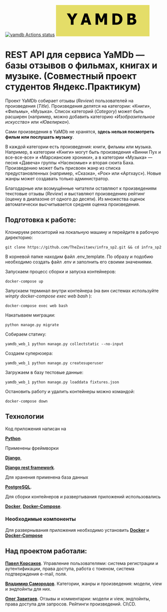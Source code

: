 [![yamdb Actions status](https://github.com/TheZavitaev/yamdb_final/workflows/yamdb/badge.svg)](https://github.com/TheZavitaev/yamdb_final/actions)
![YAMDB banner](/static/banner.jpg)

# REST API для сервиса YaMDb — базы отзывов о фильмах, книгах и музыке. (Совместный проект студентов Яндекс.Практикум)

Проект YaMDb собирает отзывы (*Review*) пользователей на произведения (*Title*). Произведения делятся на категории: «Книги», «Фильмы», «Музыка». Список категорий (*Category*) может быть расширен (например, можно добавить категорию *«Изобразительное искусство»* или *«Ювелирка»*).

Сами произведения в YaMDb не хранятся, **здесь нельзя посмотреть фильм или послушать музыку**.

В каждой категории есть произведения: книги, фильмы или музыка. Например, в категории «Книги» могут быть произведения «Винни Пух и все-все-все» и «Марсианские хроники», а в категории «Музыка» — песня «Давеча» группы «Насекомые» и вторая сюита Баха. Произведению может быть присвоен жанр из списка предустановленных (например, «Сказка», «Рок» или «Артхаус»). Новые жанры может создавать только администратор.

Благодарные или возмущённые читатели оставляют к произведениям текстовые отзывы (*Review*) и выставляют произведению рейтинг (оценку в диапазоне от одного до десяти). Из множества оценок автоматически высчитывается средняя оценка произведения.

## Подготовка к работе:

Клонируем репозиторий на локальную машину и перейдите в рабочую директорию:
```
git clone https://github.com/TheZavitaev/infra_sp2.git && cd infra_sp2
```
В корневой папке находим файл .env_template. По образу и подобию необходимо создать файл .env и заполнить его своими значениями.

Запускаем процесс сборки и запуска контейнеров:
```
docker-compose up
```
Запускаем терминал внутри контейнера (на вин системах используйте *winpty docker-compose exec web bash*
):
```
docker-compose exec web bash
```
Накатываем миграции:
```
python manage.py migrate
```
Собираем статику:
```
yamdb_web_1 python manage.py collectstatic --no-input
```
Создаем суперюзера:
```
yamdb_web_1 python manage.py createsuperuser
```
Загружаем в базу тестовые данные:
```
yamdb_web_1 python manage.py loaddata fixtures.json
```
Остановить работу и удалить контейнеры можно командой:
```
docker-compose down
```

## Технологии
Код приложения написан на 

**[Python](https://www.python.org/)**. 

Применены фреймворки 

**[Django](https://www.djangoproject.com/)**, 

**[Django rest framework](https://www.django-rest-framework.org/)**. 

Для хранения применена база данных 

**[PostgreSQL](https://www.postgresql.org/)**.

Для сборки контейнеров и развертывания приложений использовались

**[Docker](https://www.docker.com/)**,
 **[Docker-Compose](https://docs.docker.com/compose/)**.

### Необходимые компоненты

Для развернывания приложения необходимо установить **[Docker](https://docs.docker.com/engine/install/)** и **[Docker-Compose](https://docs.docker.com/compose/install/)**

## Над проектом работали:
**[Павел Корсаков](https://github.com/KorsakovPV)**. Управление пользователями: система регистрации и аутентификации, права доступа, работа с токеном, система подтверждения e-mail, поля.

**[Владимир Самородов](https://github.com/Jejevkin)**.  Категории, жанры и произведения: модели, view и эндпойнты для них.

**[Олег Завитаев](https://github.com/TheZavitaev)**. Отзывы и комментарии: модели и view, эндпойнты, права доступа для запросов. Рейтинги произведений. CI\CD.


